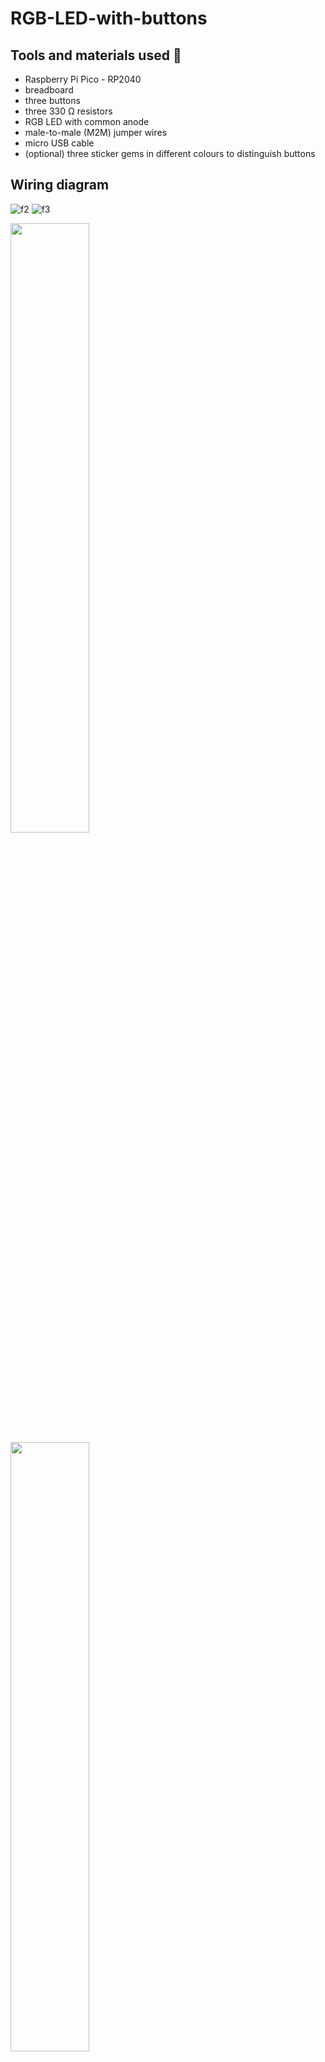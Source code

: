 # RGB-LED-with-buttons

## Tools and materials used   :electric_plug:

- Raspberry Pi Pico - RP2040
-  breadboard
-  three buttons
-  three 330 Ω resistors
-  RGB LED with common anode
-  male-to-male (M2M) jumper wires
-  micro USB cable
- (optional) three sticker gems in different colours to distinguish buttons
## Wiring diagram

![f2](https://user-images.githubusercontent.com/68974023/210431920-b99bbb04-8809-47a4-af3e-c29857d91588.PNG)
![f3](https://user-images.githubusercontent.com/68974023/210431952-f3912e6a-bc8e-46d3-a8cc-a30338cb43bc.PNG)

<img src="https://user-images.githubusercontent.com/68974023/210433430-be1f8514-38ba-43fa-9a6c-2075372cb853.jpg" width=50% height=50%>
<img src="https://user-images.githubusercontent.com/68974023/210433439-581aacf5-9357-4c44-967f-639ea940c1fc.jpg" width=50% height=50%>

